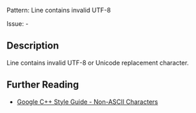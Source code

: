 Pattern: Line contains invalid UTF-8

Issue: -

## Description

Line contains invalid UTF-8 or Unicode replacement character.


## Further Reading

* [Google C++ Style Guide - Non-ASCII Characters](https://google.github.io/styleguide/cppguide.html#Non-ASCII_Characters)

